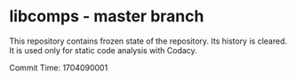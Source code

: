 # libcomps - master branch

This repository contains frozen state of the repository.
Its history is cleared. It is used only for static code
analysis with Codacy.

Commit Time: 1704090001